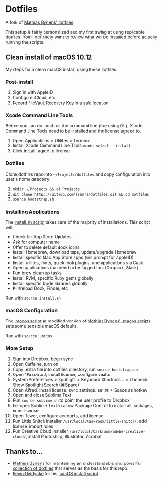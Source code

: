 # Dotfiles

A fork of [Mathias Bynens' dotfiles](https://mths.be/dotfiles).

This setup is fairly personalized and my first swing at using replicable dotfiles. You'll definitely want to review what will be installed before actually running the scripts.

## Clean install of macOS 10.12

My steps for a clean macOS install, using these dotfiles.

### Post-install

1. Sign in with AppleID
2. Configure iCloud, etc
3. Record FileVault Recovery Key in a safe location

### Xcode Command Line Tools

Before you can do much on the command line (like using Git), Xcode Command Line Tools need to be installed and the license agreed to.

1. Open Applications > Utilites > Terminal
2. Install Xcode Command Line Tools ```xcode-select --install```
3. Click install, agree to license

### Dotfiles

Clone dotfiles repo into ```~/Projects/dotfiles``` and copy configuration into user's home directory:

1. ```mkdir ~/Projects && cd Projects```
2. ```git clone https://github.com/jsnmrs/dotfiles.git && cd dotfiles```
3. ```source bootstrap.sh```

### Installing Applications

The [install.sh script](https://github.com/jsnmrs/dotfiles/blob/master/install.sh) takes care of the majority of installations. This script will:

- Check for App Store Updates
- Ask for computer name
- Offer to delete default dock icons
- Install Homebrew, download taps, update/upgrade Homebrew
- Install specific Mac App Store apps (will prompt for AppleID)
- Install utilites, fonts, quick look plugins, and applications via Cask
- Open applications that need to be logged into (Dropbox, Slack)
- Run brew clean up tasks
- Install RVM, specific Ruby gems globally
- Install specific Node libraries globally
- Kill/reload Dock, Finder, etc

Run with ```source install.sh```

### macOS Configuration

The [.macos script](https://github.com/jsnmrs/dotfiles/blob/master/.macos) (a modified version of [Mathias Bynens' .macos script](https://mths.be/macos)) sets some sensible macOS defaults.

Run with ```source .macos```

### More Setup

1. Sign into Dropbox, begin sync
2. Open Caffeine, turn on
3. Copy .extra file into dotfiles directory, run ```source bootstrap.sh```
4. Open 1Password, install license, configure vaults
5. System Preferences > Spotlight > Keyboard Shortcuts... > Uncheck Show Spotlight Search (⌘Space)
6. Open Alfred, install license, sync settings, set ⌘ + Space as hotkey
7. Open and close Sublime Text
8. Run ```source sublime.sh``` to point the user profile to Dropbox
9. Re-open Sublime Text to allow Package Control to install all packages, enter license
10. Open Tower, configure accounts, add license
11. Run Little Snitch installer ```/usr/local/Caskroom/little-snitch/```, add license, import rules
12. Run Creative Cloud installer ```/usr/local/Caskroom/adobe-creative-cloud/```, install Photoshop, Illustrator, Acrobat

## Thanks to...

- [Mathias Bynens](https://mathiasbynens.be/) for maintaining an understandable and powerful [collection of dotfiles](https://mths.be/dotfiles) that serves as the basis for this repo.
- [Kevin Deldycke](https://github.com/kdeldycke) for his [macOS install script]((https://github.com/kdeldycke/dotfiles/blob/master/scripts/osx-install.sh)).
